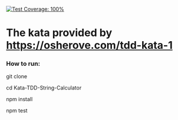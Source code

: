 [![Test Coverage: 100%](https://img.shields.io/badge/Test%20Coverage-100%25-brightgreen.svg?logo=jest)](/tests)



# The kata provided by https://osherove.com/tdd-kata-1

### How to run:
  git clone
  
  cd Kata-TDD-String-Calculator
  
  npm install
  
  npm test
